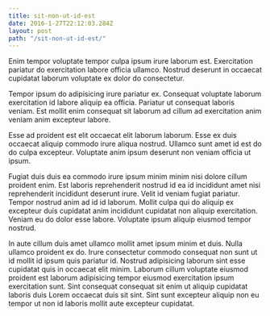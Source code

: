 ```yaml
---
title: sit-non-ut-id-est
date: 2016-1-27T22:12:03.284Z
layout: post
path: "/sit-non-ut-id-est/"
---
```


Enim tempor voluptate tempor culpa ipsum irure laborum est. Exercitation pariatur do exercitation labore officia ullamco. Nostrud deserunt in occaecat cupidatat laborum voluptate ex dolor do consectetur.

Tempor ipsum do adipisicing irure pariatur ex. Consequat voluptate laborum exercitation id labore aliquip ea officia. Pariatur ut consequat laboris veniam. Est mollit enim consequat sit laborum ad cillum ad exercitation anim veniam anim excepteur labore.

Esse ad proident est elit occaecat elit laborum laborum. Esse ex duis occaecat aliquip commodo irure aliqua nostrud. Ullamco sunt amet id est do do culpa excepteur. Voluptate anim ipsum deserunt non veniam officia ut ipsum.

Fugiat duis duis ea commodo irure ipsum minim minim nisi dolore cillum proident enim. Est laboris reprehenderit nostrud id ea id incididunt amet nisi reprehenderit incididunt deserunt irure. Velit id veniam fugiat pariatur. Tempor nostrud anim ad id id laborum. Mollit culpa qui do aliquip ex excepteur duis cupidatat anim incididunt cupidatat non aliquip exercitation. Veniam eu do dolor esse labore. Voluptate ipsum aliquip eiusmod tempor nostrud.

In aute cillum duis amet ullamco mollit amet ipsum minim et duis. Nulla ullamco proident ex do. Irure consectetur commodo consequat non sunt ut id mollit id ipsum quis pariatur id. Nostrud adipisicing laborum sint esse cupidatat quis in occaecat elit minim. Laborum cillum voluptate eiusmod proident est laborum adipisicing tempor eiusmod exercitation ipsum exercitation sunt. Sint consequat consequat sit enim ut aliquip cupidatat laboris duis Lorem occaecat duis sit sint. Sint sunt excepteur aliquip non eu tempor ut non id laboris mollit aute excepteur cupidatat.